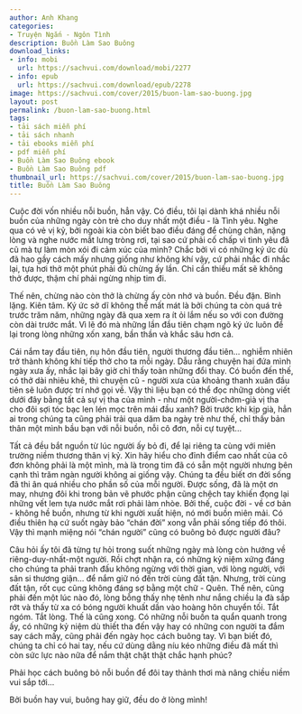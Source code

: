 ```yaml
---
author: Anh Khang
categories:
- Truyện Ngắn - Ngôn Tình
description: Buồn Làm Sao Buông
download_links:
- info: mobi
  url: https://sachvui.com/download/mobi/2277
- info: epub
  url: https://sachvui.com/download/epub/2278
image: https://sachvui.com/cover/2015/buon-lam-sao-buong.jpg
layout: post
permalink: /buon-lam-sao-buong.html
tags:
- tải sách miễn phí
- tải sách nhanh
- tải ebooks miễn phí
- pdf miễn phí
- Buồn Làm Sao Buông ebook
- Buồn Làm Sao Buông pdf
thumbnail_url: https://sachvui.com/cover/2015/buon-lam-sao-buong.jpg
title: Buồn Làm Sao Buông
---
```


 <div class="item-desc text-justify"> <p>Cuộc đời vốn nhiều nỗi buồn, hẳn vậy. Có điều, tôi lại dành khá nhiều nỗi buồn của những ngày còn trẻ cho duy nhất một điều - là Tình yêu. Nghe qua có vẻ vị kỷ, bởi ngoài kia còn biết bao điều đáng để chùng chân, nặng lòng và nghe nước mắt lưng tròng rơi, tại sao cứ phải cố chấp vì tình yêu đã cũ mà tự làm mòn xói đi cảm xúc của mình? Chắc bởi vì có những ký ức dù đã hao gầy cách mấy nhưng giống như không khí vậy, cứ phải nhắc đi nhắc lại, tựa hơi thở một phút phải đủ chừng ấy lần. Chỉ cần thiếu mất sẽ không thở được, thậm chí phải ngừng nhịp tim đi.</p><p>Thế nên, chừng nào còn thở là chừng ấy còn nhớ và buồn. Đều đặn. Bình lặng. Kiên tâm. Ký ức sở dĩ không thể mất mát là bởi chúng ta còn quá trẻ trước trăm năm, những ngày đã qua xem ra ít ỏi lắm nếu so với con đường còn dài trước mắt. Vì lẽ đó mà những lần đầu tiên chạm ngõ ký ức luôn để lại trong lòng những xốn xang, bần thần và khắc sâu hơn cả.</p><p>Cái nắm tay đầu tiên, nụ hôn đầu tiên, người thương đầu tiên... nghiễm nhiên trở thành không khí tiếp thở cho ta mỗi ngày. Dẫu rằng chuyện hai đứa mình ngày xưa ấy, nhắc lại bây giờ chỉ thấy toàn những đổi thay. Có buồn đến thế, có thở dài nhiêu khê, thì chuyện cũ - người xưa của khoảng thanh xuân đầu tiên sẽ luôn được trí nhớ gọi về. Vậy thì liệu bạn có thể đọc những dòng viết dưới đây bằng tất cả sự vị tha của mình - như một người-chớm-già vị tha cho đôi sợi tóc bạc len lén mọc trên mái đầu xanh? Bởi trước khi kịp già, hẳn ai trong chúng ta cũng phải trải qua dăm ba ngày trẻ như thế, chỉ thấy bản thân một mình bầu bạn với nỗi buồn, nỗi cô đơn, nỗi cự tuyệt...</p><p>Tất cả đều bắt nguồn từ lúc người ấy bỏ đi, để lại riêng ta cùng với miên trường niềm thương thân vị kỷ. Xin hãy hiểu cho đỉnh điểm cao nhất của cô đơn không phải là một mình, mà là trong tim đã có sẵn một người nhưng bên cạnh thì trăm ngàn người không ai giống vậy. Chúng ta đều biết ơn đời sống đã thi ân quá nhiều cho phần số của mỗi người. Được sống, đã là một ơn may, nhưng đôi khi trong bản vẽ phước phận cũng chệch tay khiến đọng lại những vết lem tựa nước mắt rơi phải làm nhòe. Bởi thế, cuộc đời - về cơ bản - không hề buồn, nhưng từ khi người xuất hiện, nó mới buồn miên mải. Có điều thiên hạ cứ suốt ngày bảo “chán đời” xong vẫn phải sống tiếp đó thôi. Vậy thì mạnh miệng nói “chán người” cũng có buông bỏ được người đâu?</p><p>Câu hỏi ấy tôi đã từng tự hỏi trong suốt những ngày mà lòng còn hướng về riêng-duy-nhất-một người. Rồi chợt nhận ra, có những kỷ niệm xứng đáng cho chúng ta phải tranh đấu không ngừng với thời gian, với lòng người, với sân si thương giận... để nắm giữ nó đến trời cùng đất tận. Nhưng, trời cùng đất tận, rốt cục cũng không đáng sợ bằng một chữ - Quên. Thế nên, cũng phải đến một lúc nào đó, lòng bỗng thấy nhẹ tênh như nắng chiều la đà sắp rớt và thấy từ xa có bóng người khuất dần vào hoàng hôn chuyển tối. Tắt ngóm. Tắt lòng. Thế là cũng xong. Có những nỗi buồn ta quẩn quanh trong ấy, có những kỷ niệm dù thiết tha đến vậy hay có những con người ta đắm say cách mấy, cũng phải đến ngày học cách buông tay. Vì bạn biết đó, chúng ta chỉ có hai tay, nếu cứ dùng dằng níu kéo những điều đã mất thì còn sức lực nào nữa để nắm thật chặt thật chắc hạnh phúc?</p><p>Phải học cách buông bỏ nỗi buồn để đôi tay thảnh thơi mà nâng chiều niềm vui sắp tới...</p><p>Bởi buồn hay vui, buông hay giữ, đều do ở lòng mình!</p> </div>
